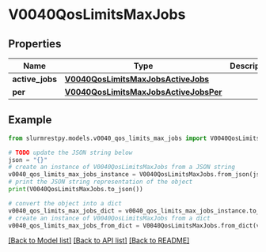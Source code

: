 # V0040QosLimitsMaxJobs


## Properties

Name | Type | Description | Notes
------------ | ------------- | ------------- | -------------
**active_jobs** | [**V0040QosLimitsMaxJobsActiveJobs**](V0040QosLimitsMaxJobsActiveJobs.md) |  | [optional]
**per** | [**V0040QosLimitsMaxJobsActiveJobsPer**](V0040QosLimitsMaxJobsActiveJobsPer.md) |  | [optional]

## Example

```python
from slurmrestpy.models.v0040_qos_limits_max_jobs import V0040QosLimitsMaxJobs

# TODO update the JSON string below
json = "{}"
# create an instance of V0040QosLimitsMaxJobs from a JSON string
v0040_qos_limits_max_jobs_instance = V0040QosLimitsMaxJobs.from_json(json)
# print the JSON string representation of the object
print(V0040QosLimitsMaxJobs.to_json())

# convert the object into a dict
v0040_qos_limits_max_jobs_dict = v0040_qos_limits_max_jobs_instance.to_dict()
# create an instance of V0040QosLimitsMaxJobs from a dict
v0040_qos_limits_max_jobs_from_dict = V0040QosLimitsMaxJobs.from_dict(v0040_qos_limits_max_jobs_dict)
```
[[Back to Model list]](../README.md#documentation-for-models) [[Back to API list]](../README.md#documentation-for-api-endpoints) [[Back to README]](../README.md)


